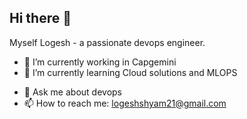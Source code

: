 ## Hi there 👋

Myself Logesh - a passionate devops engineer.
<!--
**LogeshKS/LogeshKS** is a ✨ _special_ ✨ repository because its `README.md` (this file) appears on your GitHub profile.

Here are some ideas to get you started:-->

- 🔭 I’m currently working in Capgemini
- 🌱 I’m currently learning Cloud solutions and MLOPS
<!-- 👯 I’m looking to collaborate on ...
- 🤔 I’m looking for help with ...-->
- 💬 Ask me about devops
- 📫 How to reach me: logeshshyam21@gmail.com
<!--- 😄 Pronouns: ...
- ⚡ Fun fact: ...
-->
